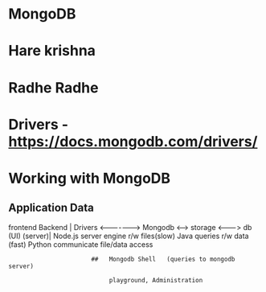 # MongoDB
# Hare krishna
# Radhe Radhe

# Drivers - https://docs.mongodb.com/drivers/

# Working with MongoDB

  ## Application                                                       Data
  
   frontend         Backend | Drivers          <------->       Mongodb  <-->   storage  <---> db
     (UI)           (server)|  Node.js                         server          engine    r/w files(slow)
                                Java             queries                                 r/w data (fast)
                                Python                          communicate        file/data access
                                
                                                  
                           ##   Mongodb Shell   (queries to mongodb server)
                                
                                playground, Administration
